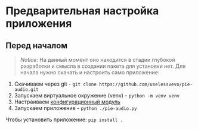 # Предварительная настройка приложения

## Перед началом
> *Notice*: На данный момент оно находится в стадии глубокой разработки и смысла в создании пакета для установки нет. Для начала нужно скачать и настроить само приложение:

1. Скачиваем через git - `git clone https://github.com/uselessvevo/pie-audio.git `
2. Запускаем виртуальное окружение (venv) - `python -m venv venv`
3. Настраиваем [конфигурационный модуль](https://github.com/uselessvevo/pie-audio/blob/docs/docs/en/piekit/Configs.md)
4. Запускаем приложение - `python ./pie-audio.py`

Чтобы установить приложение: `pip install .`
